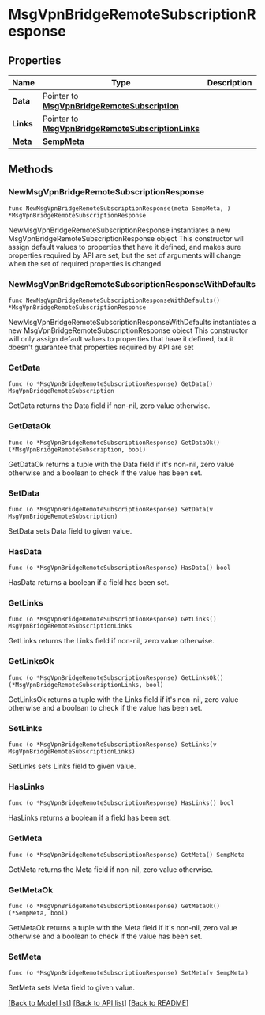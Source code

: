 # MsgVpnBridgeRemoteSubscriptionResponse

## Properties

Name | Type | Description | Notes
------------ | ------------- | ------------- | -------------
**Data** | Pointer to [**MsgVpnBridgeRemoteSubscription**](MsgVpnBridgeRemoteSubscription.md) |  | [optional] 
**Links** | Pointer to [**MsgVpnBridgeRemoteSubscriptionLinks**](MsgVpnBridgeRemoteSubscriptionLinks.md) |  | [optional] 
**Meta** | [**SempMeta**](SempMeta.md) |  | 

## Methods

### NewMsgVpnBridgeRemoteSubscriptionResponse

`func NewMsgVpnBridgeRemoteSubscriptionResponse(meta SempMeta, ) *MsgVpnBridgeRemoteSubscriptionResponse`

NewMsgVpnBridgeRemoteSubscriptionResponse instantiates a new MsgVpnBridgeRemoteSubscriptionResponse object
This constructor will assign default values to properties that have it defined,
and makes sure properties required by API are set, but the set of arguments
will change when the set of required properties is changed

### NewMsgVpnBridgeRemoteSubscriptionResponseWithDefaults

`func NewMsgVpnBridgeRemoteSubscriptionResponseWithDefaults() *MsgVpnBridgeRemoteSubscriptionResponse`

NewMsgVpnBridgeRemoteSubscriptionResponseWithDefaults instantiates a new MsgVpnBridgeRemoteSubscriptionResponse object
This constructor will only assign default values to properties that have it defined,
but it doesn't guarantee that properties required by API are set

### GetData

`func (o *MsgVpnBridgeRemoteSubscriptionResponse) GetData() MsgVpnBridgeRemoteSubscription`

GetData returns the Data field if non-nil, zero value otherwise.

### GetDataOk

`func (o *MsgVpnBridgeRemoteSubscriptionResponse) GetDataOk() (*MsgVpnBridgeRemoteSubscription, bool)`

GetDataOk returns a tuple with the Data field if it's non-nil, zero value otherwise
and a boolean to check if the value has been set.

### SetData

`func (o *MsgVpnBridgeRemoteSubscriptionResponse) SetData(v MsgVpnBridgeRemoteSubscription)`

SetData sets Data field to given value.

### HasData

`func (o *MsgVpnBridgeRemoteSubscriptionResponse) HasData() bool`

HasData returns a boolean if a field has been set.

### GetLinks

`func (o *MsgVpnBridgeRemoteSubscriptionResponse) GetLinks() MsgVpnBridgeRemoteSubscriptionLinks`

GetLinks returns the Links field if non-nil, zero value otherwise.

### GetLinksOk

`func (o *MsgVpnBridgeRemoteSubscriptionResponse) GetLinksOk() (*MsgVpnBridgeRemoteSubscriptionLinks, bool)`

GetLinksOk returns a tuple with the Links field if it's non-nil, zero value otherwise
and a boolean to check if the value has been set.

### SetLinks

`func (o *MsgVpnBridgeRemoteSubscriptionResponse) SetLinks(v MsgVpnBridgeRemoteSubscriptionLinks)`

SetLinks sets Links field to given value.

### HasLinks

`func (o *MsgVpnBridgeRemoteSubscriptionResponse) HasLinks() bool`

HasLinks returns a boolean if a field has been set.

### GetMeta

`func (o *MsgVpnBridgeRemoteSubscriptionResponse) GetMeta() SempMeta`

GetMeta returns the Meta field if non-nil, zero value otherwise.

### GetMetaOk

`func (o *MsgVpnBridgeRemoteSubscriptionResponse) GetMetaOk() (*SempMeta, bool)`

GetMetaOk returns a tuple with the Meta field if it's non-nil, zero value otherwise
and a boolean to check if the value has been set.

### SetMeta

`func (o *MsgVpnBridgeRemoteSubscriptionResponse) SetMeta(v SempMeta)`

SetMeta sets Meta field to given value.



[[Back to Model list]](../README.md#documentation-for-models) [[Back to API list]](../README.md#documentation-for-api-endpoints) [[Back to README]](../README.md)


